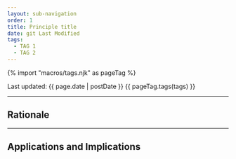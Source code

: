 ```yaml
---
layout: sub-navigation
order: 1
title: Principle title
date: git Last Modified
tags:
  - TAG 1
  - TAG 2
---
```


{% import "macros/tags.njk" as pageTag %}

Last updated: {{ page.date | postDate }}
{{ pageTag.tags(tags)  }}

<!-- Principle description -->

---

## Rationale

<!-- Rational text -->

---

## Applications and Implications

<!-- Applications and implications text -->
